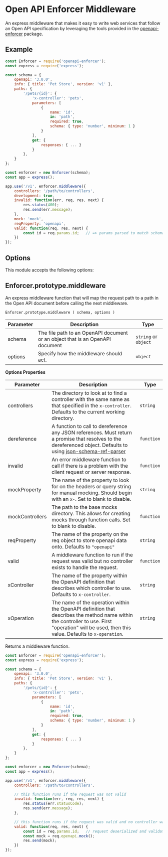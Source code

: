 # Open API Enforcer Middleware

An express middleware that makes it easy to write web services that follow an Open API specification by leveraging the tools provided in the [openapi-enforcer](https://www.npmjs.com/package/openapi-enforcer) package.

## Example

```js
const Enforcer = require('openapi-enforcer');
const express = require('express');

const schema = {
    openapi: '3.0.0',
    info: { title: 'Pet Store', version: 'v1' },
    paths: {
        '/pets/{id}': {
            'x-controller': 'pets',
            parameters: [
                {
                    name: 'id',
                    in: 'path',
                    required: true,
                    schema: { type: 'number', mininum: 1 }
                }
            ],
            get: {
                responses: { ... }
            }
        },
    }
};

const enforcer = new Enforcer(schema);
const app = express();

app.use('/v1', enforcer.middleware({
    controllers: '/path/to/controllers',
    development: true,
    invalid: function(err, req, res, next) {
        res.status(400);
        res.send(err.message);
    },
    mock: 'mock',
    reqProperty: 'openapi',
    valid: function(req, res, next) {
        const id = req.params.id;   // => params parsed to match schemas
    })
});
```

## Options

This module accepts the following options:



## Enforcer.prototype.middleware

An express middleware function that will map the request path to a path in the Open API document before calling the next middleware.

`Enforcer.prototype.middleware ( schema, options )`

| Parameter | Description | Type |
| --------- | ----------- | ---- |
| schema | The file path to an OpenAPI document or an object that is an OpenAPI document | `string` or `object` |
| options | Specify how the middleware should act. | `object` |

**Options Properties**

| Parameter | Description | Type |
| --------- | ----------- | ---- |
| controllers | The directory to look at to find a controller with the same name as that specified in the `x-controller`. Defaults to the current working directory. | `string` |
| dereference | A function to call to dereference any JSON references. Must return a promise that resolves to the dereferenced object. Defaults to using [json-schema-ref-parser](https://www.npmjs.com/package/json-schema-ref-parser) | `function` |
| invalid | An error middleware function to call if there is a problem with the client request or server response. | `function` |
| mockProperty | The name of the property to look for on the headers or query string for manual mocking. Should begin with an `x-`. Set to blank to disable. | `string` |
| mockControllers | The path to the base mocks directory. This allows for creating mocks through function calls. Set to blank to disable. | `function` |
| reqProperty | The name of the property on the req object to store openapi data onto. Defaults to `"openapi"` | `string` |
| valid | A middleware function to run if the request was valid but no controller exists to handle the request. | `function` |
| xController | The name of the property within the OpenAPI definition that describes which controller to use. Defaults to `x-controller`. | `string` |
| xOperation | The name of the operation within the OpenAPI definition that describes the method name within the controller to use. First "operation" will be used, then this value. Defaults to `x-operation`. | `string` |

Returns a middleware function.

```js
const Enforcer = require('openapi-enforcer');
const express = require('express');

const schema = {
    openapi: '3.0.0',
    info: { title: 'Pet Store', version: 'v1' },
    paths: {
        '/pets/{id}': {
            'x-controller': 'pets',
            parameters: [
                {
                    name: 'id',
                    in: 'path',
                    required: true,
                    schema: { type: 'number', mininum: 1 }
                }
            ],
            get: {
                responses: { ... }
            }
        },
    }
};

const enforcer = new Enforcer(schema);
const app = express();

app.use('/v1', enforcer.middleware({
    controllers: '/path/to/controllers',

    // this function runs if the request was not valid
    invalid: function(err, req, res, next) {
        res.status(err.statusCode);
        res.send(err.message);
    },

    // this function runs if the request was valid and no controller was found
    valid: function(req, res, next) {
        const id = req.params.id;   // request deserialized and validated
        const mock = req.openapi.mock();
        res.send(mock);
    })
});
```